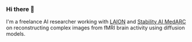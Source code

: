 ### Hi there 👋

I'm a freelance AI researcher working with [LAION](https://laion.ai/) and [Stability AI MedARC](https://www.medarc.ai/) on reconstructing complex images from fMRI brain activity using diffusion models.

<!--
**jimgoo/jimgoo** is a ✨ _special_ ✨ repository because its `README.md` (this file) appears on your GitHub profile.

Here are some ideas to get you started:

- 🔭 I’m currently working on ...
- 🌱 I’m currently learning ...
- 👯 I’m looking to collaborate on ...
- 🤔 I’m looking for help with ...
- 💬 Ask me about ...
- 📫 How to reach me: ...
- 😄 Pronouns: ...
- ⚡ Fun fact: ...
-->
